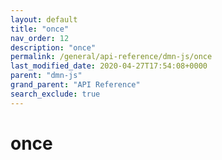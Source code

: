 ```yaml
---
layout: default
title: "once"
nav_order: 12
description: "once"
permalink: /general/api-reference/dmn-js/once
last_modified_date: 2020-04-27T17:54:08+0000
parent: "dmn-js"
grand_parent: "API Reference"
search_exclude: true
---
```


# once
